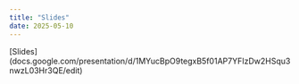```yaml
---
title: "Slides"
date: 2025-05-10
---
```

[Slides] (docs.google.com/presentation/d/1MYucBpO9tegxB5f01AP7YFIzDw2HSqu3nwzL03Hr3QE/edit)
